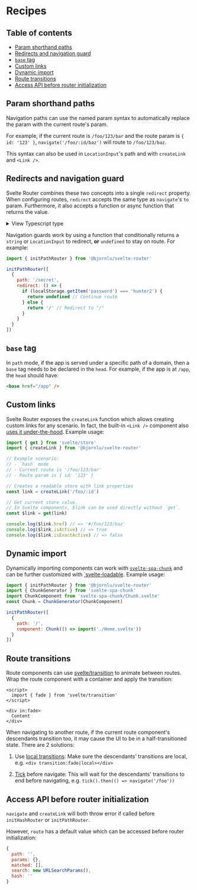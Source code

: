# Recipes

## Table of contents

- [Param shorthand paths](#param-shorthand-paths)
- [Redirects and navigation guard](#redirects-and-navigation-guard)
- [`base` tag](#base-tag)
- [Custom links](#custom-links)
- [Dynamic import](#dynamic-import)
- [Route transitions](#route-transitions)
- [Access API before router initialization](#access-api-before-router-initialization)

## Param shorthand paths

Navigation paths can use the named param syntax to automatically replace the param with the current route's param.

For example, if the current route is `/foo/123/bar` and the route param is `{ id: '123' }`, `navigate('/foo/:id/baz')` will route to `/foo/123/baz`.

This syntax can also be used in `LocationInput`'s path and with `createLink` and `<Link />`.

## Redirects and navigation guard

Svelte Router combines these two concepts into a single `redirect` property. When configuring routes, `redirect` accepts the same type as `navigate`'s `to` param. Furthermore, it also accepts a function or async function that returns the value.

<details>
  <summary>View Typescript type</summary>

```ts
type Thunk<T> = T | (() => T)

type Promisable<T> = T | Promise<T>

interface RouteRecord {
  // ...
  redirect?: Thunk<Promisable<string | LocationInput | undefined>>
  // ...
}
```

</details>

Navigation guards work by using a function that conditionally returns a `string` or `LocationInput` to redirect, **or** `undefined` to stay on route. For example:

```js
import { initPathRouter } from '@bjornlu/svelte-router'

initPathRouter([
  {
    path: '/secret',
    redirect: () => {
      if (localStorage.getItem('password') === 'hunter2') {
        return undefined // Continue route
      } else {
        return '/' // Redirect to "/"
      }
    }
  }
])
```

## `base` tag

In `path` mode, if the app is served under a specific path of a domain, then a `base` tag needs to be declared in the `head`. For example, if the app is at `/app`, the `head` should have:

```html
<base href="/app" />
```

## Custom links

Svelte Router exposes the `createLink` function which allows creating custom links for any scenario. In fact, the built-in `<Link />` component also [uses it under-the-hood](./src/Link.svelte). Example usage:

```js
import { get } from 'svelte/store'
import { createLink } from '@bjornlu/svelte-router'

// Example scenario:
// - `hash` mode
// - Current route is '/foo/123/bar'
// - Route param is { id: '123' }

// Creates a readable store with link properties
const link = createLink('/foo/:id')

// Get current store value.
// In Svelte components, $link can be used directly without `get`.
const $link = get(link)

console.log($link.href) // => '#/foo/123/baz'
console.log($link.isActive) // => true
console.log($link.isExactActive) // => false
```

## Dynamic import

Dynamically importing components can work with [`svelte-spa-chunk`](https://github.com/hmmhmmhm/svelte-spa-chunk) and can be further customized with [`svelte-loadable](https://github.com/kaisermann/svelte-loadable). Example usage:

```js
import { initPathRouter } from '@bjornlu/svelte-router'
import { ChunkGenerator } from 'svelte-spa-chunk'
import ChunkComponent from 'svelte-spa-chunk/Chunk.svelte'
const Chunk = ChunkGenerator(ChunkComponent)

initPathRouter([
  {
    path: '/',
    component: Chunk(() => import('./Home.svelte'))
  }
])
```

## Route transitions

Route components can use [svelte/transition](https://svelte.dev/tutorial/transition) to animate between routes. Wrap the route component with a container and apply the transition:

<!-- prettier-ignore -->
```svelte
<script>
  import { fade } from 'svelte/transition'
</script>

<div in:fade>
  Content
</div>
```

When navigating to another route, if the current route component's descendants transition too, it may cause the UI to be in a half-transitioned state. There are 2 solutions:

1. Use [local transitions](https://svelte.dev/tutorial/local-transitions): Make sure the descendants' transitions are local, e.g. `<div transition:fade|local></div>`

2. [Tick](https://svelte.dev/tutorial/tick) before navigate: This will wait for the descendants' transitions to end before navigating, e.g. `tick().then(() => navigate('/foo'))`

## Access API before router initialization

`navigate` and `createLink` will both throw error if called before `initHashRouter` or `initPathRouter`.

However, `route` has a default value which can be accessed before router initialization:

```js
{
  path: '',
  params: {},
  matched: [],
  search: new URLSearchParams(),
  hash: ''
}
```
